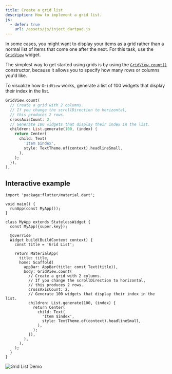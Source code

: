 ```yaml
---
title: Create a grid list
description: How to implement a grid list.
js:
  - defer: true
    url: /assets/js/inject_dartpad.js
---
```


<?code-excerpt path-base="cookbook/lists/grid_lists"?>

In some cases, you might want to display your items as a grid rather than
a normal list of items that come one after the next.
For this task, use the [`GridView`][] widget.

The simplest way to get started using grids is by using the
[`GridView.count()`][] constructor,
because it allows you to specify how many rows or columns you'd like.

To visualize how `GridView` works,
generate a list of 100 widgets that display their index in the list.

<?code-excerpt "lib/main.dart (GridView)" replace="/^body\: //g"?>
```dart
GridView.count(
  // Create a grid with 2 columns.
  // If you change the scrollDirection to horizontal,
  // this produces 2 rows.
  crossAxisCount: 2,
  // Generate 100 widgets that display their index in the list.
  children: List.generate(100, (index) {
    return Center(
      child: Text(
        'Item $index',
        style: TextTheme.of(context).headlineSmall,
      ),
    );
  }),
),
```

## Interactive example

<?code-excerpt "lib/main.dart"?>
```dartpad title="Flutter GridView hands-on example in DartPad" run="true"
import 'package:flutter/material.dart';

void main() {
  runApp(const MyApp());
}

class MyApp extends StatelessWidget {
  const MyApp({super.key});

  @override
  Widget build(BuildContext context) {
    const title = 'Grid List';

    return MaterialApp(
      title: title,
      home: Scaffold(
        appBar: AppBar(title: const Text(title)),
        body: GridView.count(
          // Create a grid with 2 columns.
          // If you change the scrollDirection to horizontal,
          // this produces 2 rows.
          crossAxisCount: 2,
          // Generate 100 widgets that display their index in the list.
          children: List.generate(100, (index) {
            return Center(
              child: Text(
                'Item $index',
                style: TextTheme.of(context).headlineSmall,
              ),
            );
          }),
        ),
      ),
    );
  }
}
```

<noscript>
  <img src="/assets/images/docs/cookbook/grid-list.gif" alt="Grid List Demo" class="site-mobile-screenshot" />
</noscript>

[`GridView`]: {{site.api}}/flutter/widgets/GridView-class.html
[`GridView.count()`]: {{site.api}}/flutter/widgets/GridView/GridView.count.html
